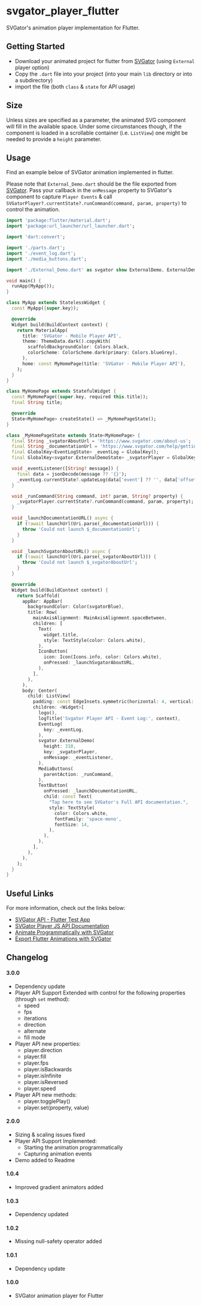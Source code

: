 # svgator_player_flutter

SVGator's animation player implementation for Flutter.

## Getting Started

* Download your animated project for flutter from [SVGator](https://app.svgator.com/) (using `External` player option)
* Copy the `.dart` file into your project (into your main `lib` directory or into a subdirectory)
* import the file (both `class` & `state` for API usage)

## Size

Unless sizes are specified as a parameter, the animated SVG component will fill in the available space. Under some circumstances though, if the component is loaded in a scrollable container (i.e. `ListView`) one might be needed to provide a `height` parameter.

## Usage

Find an example below of SVGator animation implemented in flutter.

Please note that `External_Demo.dart` should be the file exported from [SVGator](https://app.svgator.com/).
Pass your callback in the `onMessage` property to SVGator's component to capture `Player Events` & call `SVGatorPlayer?.currentState?.runCommand(command, param, property)` to control the animation.

```dart
import 'package:flutter/material.dart';
import 'package:url_launcher/url_launcher.dart';

import 'dart:convert';

import './parts.dart';
import './event_log.dart';
import './media_buttons.dart';

import './External_Demo.dart' as svgator show ExternalDemo, ExternalDemoState;

void main() {
  runApp(MyApp());
}

class MyApp extends StatelessWidget {
  const MyApp({super.key});

  @override
  Widget build(BuildContext context) {
    return MaterialApp(
      title: 'SVGator - Mobile Player API',
      theme: ThemeData.dark().copyWith(
        scaffoldBackgroundColor: Colors.black,
        colorScheme: ColorScheme.dark(primary: Colors.blueGrey),
      ),
      home: const MyHomePage(title: 'SVGator - Mobile Player API'),
    );
  }
}

class MyHomePage extends StatefulWidget {
  const MyHomePage({super.key, required this.title});
  final String title;

  @override
  State<MyHomePage> createState() => _MyHomePageState();
}

class _MyHomePageState extends State<MyHomePage> {
  final String _svgatorAboutUrl = 'https://www.svgator.com/about-us';
  final String _documentationUrl = 'https://www.svgator.com/help/getting-started/svgator-player-js-api';
  final GlobalKey<EventLogState> _eventLog = GlobalKey();
  final GlobalKey<svgator.ExternalDemoState> _svgatorPlayer = GlobalKey<svgator.ExternalDemoState>();

  void _eventListener([String? message]) {
    final data = jsonDecode(message ?? '{}');
    _eventLog.currentState?.updateLog(data['event'] ?? '', data['offset']);
  }

  void _runCommand(String command, int? param, String? property) {
    _svgatorPlayer.currentState?.runCommand(command, param, property);
  }

  void _launchDocumentationURL() async {
    if (!await launchUrl(Uri.parse(_documentationUrl))) {
      throw 'Could not launch $_documentationUrl';
    }
  }

  void _launchSvgatorAboutURL() async {
    if (!await launchUrl(Uri.parse(_svgatorAboutUrl))) {
      throw 'Could not launch $_svgatorAboutUrl';
    }
  }

  @override
  Widget build(BuildContext context) {
    return Scaffold(
      appBar: AppBar(
        backgroundColor: Color(svgatorBlue),
        title: Row(
          mainAxisAlignment: MainAxisAlignment.spaceBetween,
          children: [
            Text(
              widget.title,
              style: TextStyle(color: Colors.white),
            ),
            IconButton(
              icon: Icon(Icons.info, color: Colors.white),
              onPressed: _launchSvgatorAboutURL,
            ),
          ],
        ),
      ),
      body: Center(
        child: ListView(
          padding: const EdgeInsets.symmetric(horizontal: 4, vertical: 4),
          children: <Widget>[
            logo(),
            logTitle('Svgator Player API - Event Log:', context),
            EventLog(
              key: _eventLog,
            ),
            svgator.ExternalDemo(
              height: 310,
              key: _svgatorPlayer,
              onMessage: _eventListener,
            ),
            MediaButtons(
              parentAction: _runCommand,
            ),
            TextButton(
              onPressed: _launchDocumentationURL,
              child: const Text(
                "Tap here to see SVGator's Full API documentation.",
                style: TextStyle(
                  color: Colors.white,
                  fontFamily: 'space-mono',
                  fontSize: 14,
                ),
              ),
            ),
          ],
        ),
      ),
    );
  }
}
```

## Useful Links

For more information, check out the links below:
* [SVGator API - Flutter Test App](https://github.com/SVGator/Flutter-Player-API)
* [SVGator Player JS API Documentation](https://www.svgator.com/help/getting-started/svgator-player-js-api)
* [Animate Programmatically with SVGator](https://www.svgator.com/help/getting-started/animate-programmatically)
* [Export Flutter Animations with SVGator](https://www.svgator.com/help/getting-started/export-flutter-animations)

## Changelog
#### 3.0.0
* Dependency update
* Player API Support Extended with control for the following properties (through `set` method):
    * speed
    * fps
    * iterations
    * direction
    * alternate
    * fill mode
* Player API new properties:
    * player.direction
    * player.fill
    * player.fps
    * player.isBackwards
    * player.isInfinite
    * player.isReversed
    * player.speed
* Player API new methods:
    * player.togglePlay()
    * player.set(property, value)

#### 2.0.0
* Sizing & scaling issues fixed
* Player API Support Implemented:
    * Starting the animation programmatically
    * Capturing animation events
* Demo added to Readme

#### 1.0.4

* Improved gradient animators added

#### 1.0.3

* Dependency updated

#### 1.0.2

* Missing null-safety operator added

#### 1.0.1

* Dependency update

#### 1.0.0

* SVGator animation player for Flutter 


